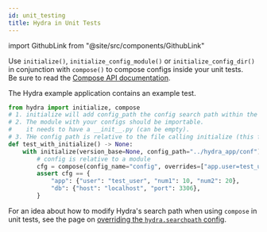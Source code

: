 ```yaml
---
id: unit_testing
title: Hydra in Unit Tests
---
```


import GithubLink from "@site/src/components/GithubLink"

Use `initialize()`, `initialize_config_module()` or `initialize_config_dir()` in conjunction with `compose()`
to compose configs inside your unit tests.  
Be sure to read the [Compose API documentation](compose_api.md).

The Hydra example application contains an <GithubLink to="examples/advanced/hydra_app_example/tests/test_example.py">example test</GithubLink>.

```python title="Testing example with initialize()"
from hydra import initialize, compose
# 1. initialize will add config_path the config search path within the context
# 2. The module with your configs should be importable. 
#    it needs to have a __init__.py (can be empty).
# 3. THe config path is relative to the file calling initialize (this file)
def test_with_initialize() -> None:
    with initialize(version_base=None, config_path="../hydra_app/conf"):
        # config is relative to a module
        cfg = compose(config_name="config", overrides=["app.user=test_user"])
        assert cfg == {
            "app": {"user": "test_user", "num1": 10, "num2": 20},
            "db": {"host": "localhost", "port": 3306},
        }
```

For an idea about how to modify Hydra's search path when using `compose` in
unit tests, see the page on
[overriding the `hydra.searchpath` config](search_path.md#overriding-hydrasearchpath-config).
